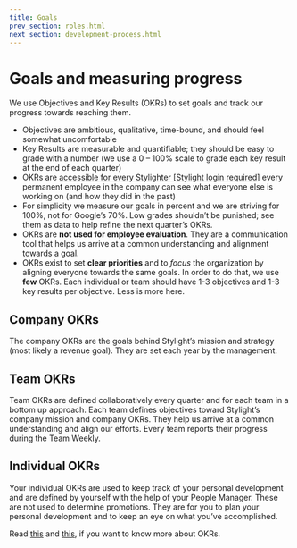 ```yaml
---
title: Goals
prev_section: roles.html
next_section: development-process.html
---
```


# Goals and measuring progress

We use Objectives and Key Results (OKRs) to set goals and track our progress towards reaching them.

* Objectives are ambitious, qualitative, time-bound, and should feel somewhat uncomfortable
* Key Results are measurable and quantifiable; they should be easy to grade with a number (we use a 0 – 100% scale to grade each key result at the end of each quarter)
* OKRs are [accessible for every Stylighter  [Stylight login required]](https://drive.google.com/a/stylight.de/folderview?id=0B8kI3ttJEjJiVEtqZlVXSVVnbUU&usp=sharing;) every permanent employee in the company can see what everyone else is working on (and how they did in the past)
* For simplicity we measure our goals in percent and we are striving for 100%, not for Google’s 70%. Low grades shouldn’t be punished; see them as data to help refine the next quarter’s OKRs.
* OKRs are **not used for employee evaluation**. They are a communication tool that helps us arrive at a common understanding and alignment towards a goal.
* OKRs exist to set **clear priorities** and to *focus* the organization by aligning everyone towards the same goals. In order to do that, we use **few** OKRs. Each individual or team should have 1-3 objectives and 1-3 key results per objective. Less is more here.

## Company OKRs
The company OKRs are the goals behind Stylight’s mission and strategy (most likely a revenue goal). They are set each year by the management.

## Team OKRs
Team OKRs are defined collaboratively every quarter and for each team in a bottom up approach. Each team defines objectives toward Stylight’s company mission and company OKRs. They help us arrive at a common understanding and align our efforts. Every team reports their progress during the Team Weekly.

## Individual OKRs
Your individual OKRs are used to keep track of your personal development and are defined by yourself with the help of your People Manager. These are not used to determine promotions. They are for you to plan your personal development and to keep an eye on what you’ve accomplished.

Read [this](http://www.gv.com/lib/how-google-sets-goals-objectives-and-key-results-okrs) and [this](http://bit.ly/okrs-explained), if you want to know more about OKRs.
